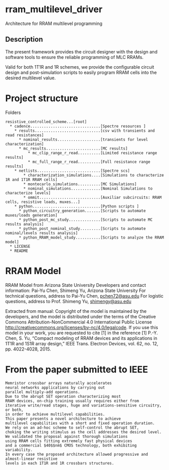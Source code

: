 # rram_multilevel_driver
Architecture for RRAM multilevel programming

## Description
The present framework provides the circuit designer with the design
and software tools to ensure the reliable programming of MLC RRAMs.

Valid for both 1T1R and 1R schemes, we provide the configurable
circuit design and post-simulation scripts to easily program RRAM cells into the desired multilevel value.

# Project structure

Folders
```
resistive_controlled_scheme...[root]
  * cadence...............................[Spectre resources ]
    * results.............................[csv with transients and read resistances]
      * nominal_results...................[transients for level characterization]
      * mc_results........................[MC results]
          * mc_clip_range_r_read..........[Limited resistance range results]
          * mc_full_range_r_read..........[Full resistance range results]
    * netlists............................[Spectre scs]
        * characterization_simulations....[Simulations to characterize 1R and 1T1R RRAM cells]
        * montecarlo_simulations..........[MC Simulations]
        * nominal_simulations.............[Nominal Simulations to characterize levels]
        * ommit...........................[Auxiliar subcircuits: RRAM cells, resistive loads, muxes...]
    * python..............................[Python scripts ]
      * python_circuitry_generation.......[Scripts to automate muxes/loads generation]
      * python_post_mc_study..............[Scripts to automate MC results analysis]
      * python_post_nominal_study.........[Scripts to automate nominal/levels results analysis]
      * python_RRAM_model_study...........[Scripts to analyze the RRAM model]
  * LICENSE
  * README
```

# RRAM Model
RRAM Model from Arizona State University
Developers and contact information:
Pai-Yu Chen, Shimeng Yu, Arizona State University
For technical questions, address to Pai-Yu Chen, pchen72@asu.edu
For logistic questions, address to Prof. Shimeng Yu, shimengy@asu.edu

Extracted from manual:
Copyright of the model is maintained by the developers, and the model is distributed under the
terms of the Creative Commons Attribution-NonCommercial 4.0 International Public License
http://creativecommons.org/licenses/by-nc/4.0/legalcode. If you use this model in your work, you are
requested to cite [1] in the reference
[1] P.-Y. Chen, S. Yu, “Compact modeling of RRAM devices and its applications in 1T1R and 1S1R
array design,” IEEE Trans. Electron Devices, vol. 62, no. 12, pp. 4022-4028, 2015.

# From the paper submitted to IEEE

	Memristor crossbar arrays naturally accelerates
	neural networks applications by carrying out
	parallel multiply-add operations.
	Due to the abrupt SET operation characterizing most
	RRAM devices, on-chip training usually requires either from
	iterative write/read stages, huge and variations-sensitive circuitry, or both,
	in order to achieve multilevel capabilities.
	This paper presents a novel architecture to achieve
	multilevel capabilities with a short and fixed operation duration.
	We rely on an ad-hoc scheme to self-control the abrupt SET,
	choking the writing stimulus as the cell addresses the desired level.
	We validated the proposal against thorough simulations
	using RRAM cells fitting extremely fast physical devices
	and a commercial $40$$nm$ CMOS technology, both exhibiting variability.
	In every case the proposed architecture allowed progressive and almost-linear resistive
	levels in each 1T1R and 1R crossbars structures.
